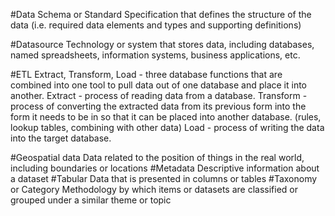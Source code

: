 #Data Schema or Standard
Specification that defines the structure of the data (i.e. required data elements and types and supporting definitions)

#Datasource
Technology or system that stores data, including databases, named spreadsheets, information systems, business applications, etc.


#ETL
Extract, Transform, Load -  three database functions that are combined into one tool to pull data out of one database and place it into another.
Extract - process of reading data from a database.
Transform - process of converting the extracted data from its previous form into the form it needs to be in so that it can be placed into another database.  (rules, lookup tables, combining with other data)
Load - process of writing the data into the target database.

#Geospatial data
Data related to the position of things in the real world, including boundaries or locations
#Metadata 
Descriptive information about a dataset
#Tabular 
Data that is presented in columns or tables
#Taxonomy or Category
Methodology by which items or datasets are classified or grouped under a similar theme or topic

